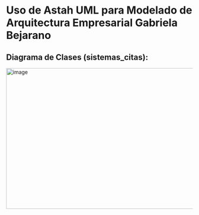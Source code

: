 # Uso de Astah UML para Modelado de Arquitectura Empresarial Gabriela Bejarano


## Diagrama de Clases (sistemas_citas): 

<img width="598" height="381" alt="image" src="https://github.com/user-attachments/assets/0dfb9ba5-8178-4ec9-a77e-f39a0e5a89af" />
